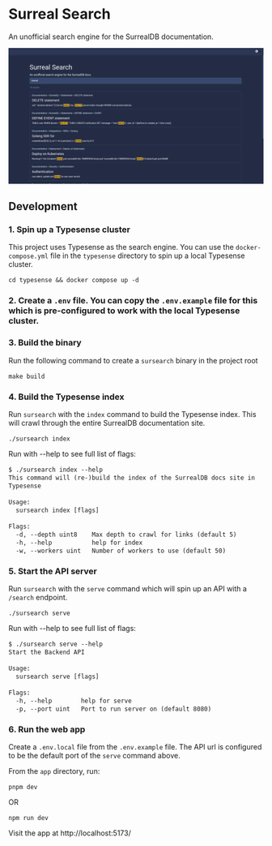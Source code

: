 # Surreal Search

An unofficial search engine for the SurrealDB documentation.

![Screenshot](./assets/screenshot.png)

## Development

### 1. Spin up a Typesense cluster
This project uses Typesense as the search engine. You can use the `docker-compose.yml` file in the `typesense` directory to spin up a local Typesense cluster.
```
cd typesense && docker compose up -d
```

### 2. Create a `.env` file. You can copy the `.env.example` file for this which is pre-configured to work with the local Typesense cluster.

### 3. Build the binary

Run the following command to create a `sursearch` binary in the project root
```
make build
```

### 4. Build the Typesense index

Run `sursearch` with the `index` command to build the Typesense index. This will crawl through the entire SurrealDB documentation site.
```
./sursearch index
```

Run with --help to see full list of flags:
```
$ ./sursearch index --help
This command will (re-)build the index of the SurrealDB docs site in Typesense

Usage:
  sursearch index [flags]

Flags:
  -d, --depth uint8    Max depth to crawl for links (default 5)
  -h, --help           help for index
  -w, --workers uint   Number of workers to use (default 50)
```

### 5. Start the API server

Run `sursearch` with the `serve` command which will spin up an API with a `/search` endpoint.
```
./sursearch serve
```

Run with --help to see full list of flags:
```
$ ./sursearch serve --help
Start the Backend API

Usage:
  sursearch serve [flags]

Flags:
  -h, --help        help for serve
  -p, --port uint   Port to run server on (default 8080)
```

### 6. Run the web app

Create a `.env.local` file from the `.env.example` file. The API url is configured to be the default port of the `serve` command above.

From the `app` directory, run:
```
pnpm dev
```
OR
```
npm run dev
```

Visit the app at http://localhost:5173/
